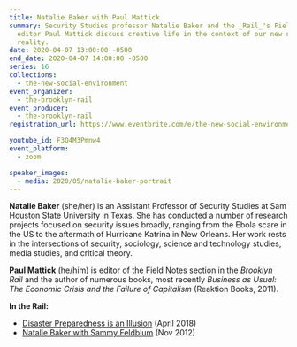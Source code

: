 ```yaml
---
title: Natalie Baker with Paul Mattick
summary: Security Studies professor Natalie Baker and the _Rail_'s Field Notes
  editor Paul Mattick discuss creative life in the context of our new social
  reality.
date: 2020-04-07 13:00:00 -0500
end_date: 2020-04-07 14:00:00 -0500
series: 16
collections:
  - the-new-social-environment
event_organizer:
  - the-brooklyn-rail
event_producer:
  - the-brooklyn-rail
registration_url: https://www.eventbrite.com/e/the-new-social-environment-16-natalie-baker-tickets-101906133990#

youtube_id: F3Q4M3Pmnw4
event_platform:
  - zoom

speaker_images:
  - media: 2020/05/natalie-baker-portrait
---
```

**Natalie Baker** (she/her) is an Assistant Professor of Security Studies at Sam Houston State University in Texas. She has conducted a number of research projects focused on security issues broadly, ranging from the Ebola scare in the US to the aftermath of Hurricane Katrina in New Orleans. Her work rests in the intersections of security, sociology, science and technology studies, media studies, and critical theory.

**Paul Mattick**  (he/him) is editor of the Field Notes section in the *Brooklyn Rail* and the author of numerous books, most recently *Business as Usual: The Economic Crisis and the Failure of Capitalism* (Reaktion Books, 2011).

**In the Rail:**

* [Disaster Preparedness is an Illusion](https://brooklynrail.org/2018/04/field-notes/Disaster-Preparedness-Is-an-Illusion) (April 2018)
* [Natalie Baker with Sammy Feldblum](https://brooklynrail.org/2017/12/field-notes/Disaster-Fear-of-Chaos-and-Spontaneous-Organization-Lessons-of-Hurricane-Harvey)  (Nov 2012)

